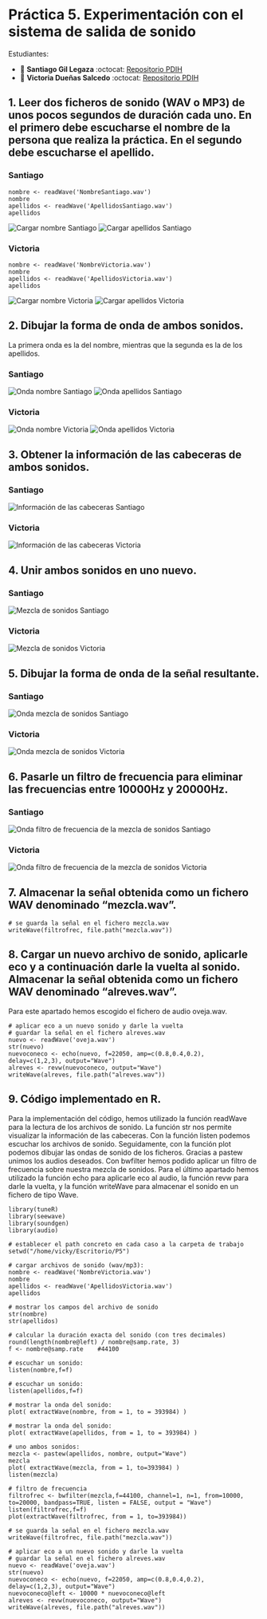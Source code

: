 # Práctica 5. Experimentación con el sistema de salida de sonido

Estudiantes:

- :bust_in_silhouette:  **Santiago Gil Legaza** :octocat: [Repositorio PDIH](https://github.com/Gogilga/PDIH)
- :bust_in_silhouette:  **Victoria Dueñas Salcedo** :octocat: [Repositorio PDIH](https://github.com/vduesal/PDIH)

## 1. Leer dos ficheros de sonido (WAV o MP3) de unos pocos segundos de duración cada uno. En el primero debe escucharse el nombre de la persona que realiza la práctica. En el segundo debe escucharse el apellido.

### Santiago

```
nombre <- readWave('NombreSantiago.wav')
nombre
apellidos <- readWave('ApellidosSantiago.wav')
apellidos
```

![Cargar nombre Santiago](img/CargarNombreSantiago.jpg)
![Cargar apellidos Santiago](img/CargarApellidoSantiago.jpg)

### Victoria

```
nombre <- readWave('NombreVictoria.wav')
nombre
apellidos <- readWave('ApellidosVictoria.wav')
apellidos
```

![Cargar nombre Victoria](img/CargarNombreVictoria.png)
![Cargar apellidos Victoria](img/CargarApellidoVictoria.png)

## 2. Dibujar la forma de onda de ambos sonidos.

La primera onda es la del nombre, mientras que la segunda es la de los apellidos.

### Santiago

![Onda nombre Santiago](img/OndaNombreSantiago.png)
![Onda apellidos Santiago](img/OndaApellidoSantiago.png)

### Victoria

![Onda nombre Victoria](img/OndaNombreVictoria.png)
![Onda apellidos Victoria](img/OndaApellidoVictoria.png)

## 3. Obtener la información de las cabeceras de ambos sonidos.

### Santiago

![Información de las cabeceras Santiago](img/InformacionCabecerasSantiago.jpg)

### Victoria

![Información de las cabeceras Victoria](img/InformacionCabecerasVictoria.png)

## 4. Unir ambos sonidos en uno nuevo.

### Santiago

![Mezcla de sonidos Santiago](img/MezclaNombreApellidoSantiago.jpg)

### Victoria

![Mezcla de sonidos Victoria](img/MezclaNombreApellidoVictoria.png)

## 5. Dibujar la forma de onda de la señal resultante.

### Santiago

![Onda mezcla de sonidos Santiago](img/OndaMezclaSantiago.png)

### Victoria

![Onda mezcla de sonidos Victoria](img/OndaMezclaVictoria.png)

## 6. Pasarle un filtro de frecuencia para eliminar las frecuencias entre 10000Hz y 20000Hz.

### Santiago

![Onda filtro de frecuencia de la mezcla de sonidos Santiago](img/FiltroFrecuenciaMezclaSantiago.png)

### Victoria

![Onda filtro de frecuencia de la mezcla de sonidos Victoria](img/FiltroFrecuenciaMezclaVictoria.png)

## 7. Almacenar la señal obtenida como un fichero WAV denominado “mezcla.wav”.

```
# se guarda la señal en el fichero mezcla.wav
writeWave(filtrofrec, file.path("mezcla.wav"))
```

## 8. Cargar un nuevo archivo de sonido, aplicarle eco y a continuación darle la vuelta al sonido. Almacenar la señal obtenida como un fichero WAV denominado “alreves.wav”.

Para este apartado hemos escogido el fichero de audio oveja.wav.

```
# aplicar eco a un nuevo sonido y darle la vuelta
# guardar la señal en el fichero alreves.wav
nuevo <- readWave('oveja.wav')
str(nuevo)
nuevoconeco <- echo(nuevo, f=22050, amp=c(0.8,0.4,0.2), delay=c(1,2,3), output="Wave")
alreves <- revw(nuevoconeco, output="Wave")
writeWave(alreves, file.path("alreves.wav"))
```

## 9. Código implementado en R.

Para la implementación del código, hemos utilizado la función readWave para la lectura de los archivos de sonido. La función str nos permite visualizar la información de las cabeceras. Con la función listen podemos escuchar los archivos de sonido. Seguidamente, con la función plot podemos dibujar las ondas de sonido de los ficheros. Gracias a pastew unimos los audios deseados. Con bwfilter hemos podido aplicar un filtro de frecuencia sobre nuestra mezcla de sonidos.
Para el último apartado hemos utilizado la función echo para aplicarle eco al audio, la función revw para darle la vuelta, y la función writeWave para almacenar el sonido en un fichero de tipo Wave.

```
library(tuneR)
library(seewave)
library(soundgen)
library(audio)

# establecer el path concreto en cada caso a la carpeta de trabajo
setwd("/home/vicky/Escritorio/P5")

# cargar archivos de sonido (wav/mp3):
nombre <- readWave('NombreVictoria.wav')
nombre
apellidos <- readWave('ApellidosVictoria.wav')
apellidos

# mostrar los campos del archivo de sonido
str(nombre)
str(apellidos)

# calcular la duración exacta del sonido (con tres decimales)
round(length(nombre@left) / nombre@samp.rate, 3)
f <- nombre@samp.rate    #44100

# escuchar un sonido:
listen(nombre,f=f)

# escuchar un sonido:
listen(apellidos,f=f)

# mostrar la onda del sonido:
plot( extractWave(nombre, from = 1, to = 393984) )

# mostrar la onda del sonido:
plot( extractWave(apellidos, from = 1, to = 393984) )

# uno ambos sonidos:
mezcla <- pastew(apellidos, nombre, output="Wave")
mezcla
plot( extractWave(mezcla, from = 1, to=393984) )
listen(mezcla)

# filtro de frecuencia 
filtrofrec <- bwfilter(mezcla,f=44100, channel=1, n=1, from=10000, to=20000, bandpass=TRUE, listen = FALSE, output = "Wave")
listen(filtrofrec,f=f)
plot(extractWave(filtrofrec, from = 1, to=393984))

# se guarda la señal en el fichero mezcla.wav
writeWave(filtrofrec, file.path("mezcla.wav"))

# aplicar eco a un nuevo sonido y darle la vuelta
# guardar la señal en el fichero alreves.wav
nuevo <- readWave('oveja.wav')
str(nuevo)
nuevoconeco <- echo(nuevo, f=22050, amp=c(0.8,0.4,0.2), delay=c(1,2,3), output="Wave")
nuevoconeco@left <- 10000 * nuevoconeco@left
alreves <- revw(nuevoconeco, output="Wave")
writeWave(alreves, file.path("alreves.wav"))
```
